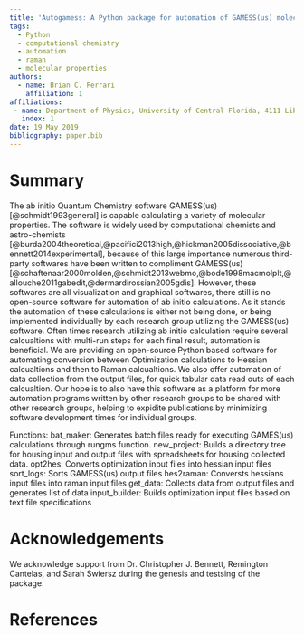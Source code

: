 ```yaml
---
title: 'Autogamess: A Python package for automation of GAMESS(us) molecular properties calculations.'
tags:
  - Python
  - computational chemistry
  - automation
  - raman
  - molecular properties
authors:
  - name: Brian C. Ferrari
    affiliation: 1
affiliations:
 - name: Department of Physics, University of Central Florida, 4111 Libra Drive, Orlando FL 32816
   index: 1
date: 19 May 2019
bibliography: paper.bib
---
```


# Summary

The ab initio Quantum Chemistry software GAMESS(us)[@schmidt1993general] is capable 
calculating a variety of molecular properties. The software is widely used by computational
chemists and astro-chemists [@burda2004theoretical,@pacifici2013high,@hickman2005dissociative,@bennett2014experimental],
because of this large importance numerous third-party softwares have been written to compliment GAMESS(us)
[@schaftenaar2000molden,@schmidt2013webmo,@bode1998macmolplt,@allouche2011gabedit,@dermardirossian2005gdis]. However, 
these softwares are all visualization and graphical softwares, there still is no open-source software for automation
of ab initio calculations. As it stands the automation of these calculations is either not being done, or being
implemented individually by each research group utilizing the GAMESS(us) software. Often times research utilizing
ab initio calculation require several calcualtions with multi-run steps for each final result, automation is beneficial.
We are providing an open-source Python based software for automating conversion between Optimization calculations to 
Hessian calcualtions and then to Raman calcualtions. We also offer automation of data collection from the output files,
for quick tabular data read outs of each calcualtion. Our hope is to also have this software as a platform for more 
automation programs written by other research groups to be shared with other research groups, helping to expidite 
publications by minimizing software development times for individual groups.

Functions:
	    bat_maker: Generates batch files ready for executing GAMES(us) calculations through rungms function.
        new_project: Builds a directory tree for housing input and output files with spreadsheets for housing collected data.
        opt2hes: Converts optimization input files into hessian input files
        sort_logs: Sorts GAMESS(us) output files
        hes2raman: Conversts hessians input files into raman input files
        get_data: Collects data from output files and generates list of data 
        input_builder: Builds optimization input files based on text file specifications 


# Acknowledgements

We acknowledge support from Dr. Christopher J. Bennett, Remington Cantelas,
and Sarah Swiersz during the genesis and testsing of the package.

# References

